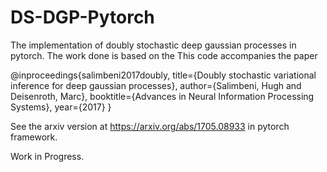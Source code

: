 # DS-DGP-Pytorch
The implementation of doubly stochastic deep gaussian processes in pytorch. The work done is based on the This code accompanies the paper

@inproceedings{salimbeni2017doubly, title={Doubly stochastic variational inference for deep gaussian processes}, author={Salimbeni, Hugh and Deisenroth, Marc}, booktitle={Advances in Neural Information Processing Systems}, year={2017} }

See the arxiv version at https://arxiv.org/abs/1705.08933 in pytorch framework.

Work in Progress.
